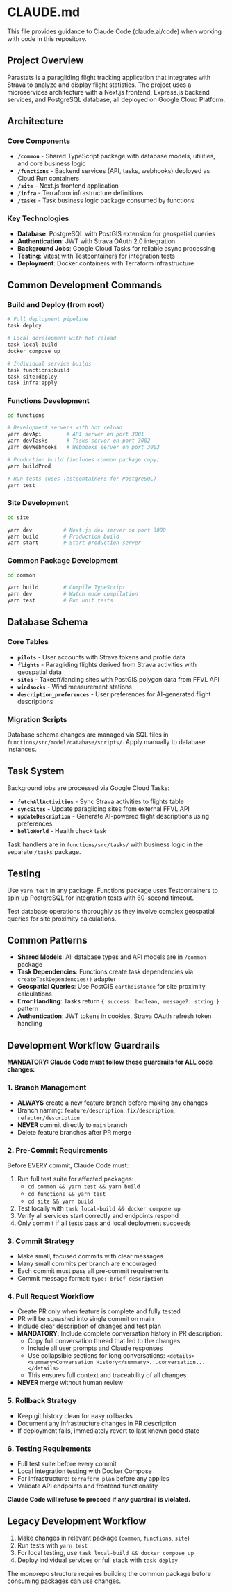 # CLAUDE.md

This file provides guidance to Claude Code (claude.ai/code) when working with code in this repository.

## Project Overview

Parastats is a paragliding flight tracking application that integrates with Strava to analyze and display flight statistics. The project uses a microservices architecture with a Next.js frontend, Express.js backend services, and PostgreSQL database, all deployed on Google Cloud Platform.

## Architecture

### Core Components
- **`/common`** - Shared TypeScript package with database models, utilities, and core business logic
- **`/functions`** - Backend services (API, tasks, webhooks) deployed as Cloud Run containers
- **`/site`** - Next.js frontend application
- **`/infra`** - Terraform infrastructure definitions
- **`/tasks`** - Task business logic package consumed by functions

### Key Technologies
- **Database**: PostgreSQL with PostGIS extension for geospatial queries
- **Authentication**: JWT with Strava OAuth 2.0 integration  
- **Background Jobs**: Google Cloud Tasks for reliable async processing
- **Testing**: Vitest with Testcontainers for integration tests
- **Deployment**: Docker containers with Terraform infrastructure

## Common Development Commands

### Build and Deploy (from root)
```bash
# Full deployment pipeline
task deploy

# Local development with hot reload
task local-build
docker compose up

# Individual service builds
task functions:build
task site:deploy
task infra:apply
```

### Functions Development
```bash
cd functions

# Development servers with hot reload
yarn devApi        # API server on port 3001
yarn devTasks      # Tasks server on port 3002  
yarn devWebhooks   # Webhooks server on port 3003

# Production build (includes common package copy)
yarn buildProd

# Run tests (uses Testcontainers for PostgreSQL)
yarn test
```

### Site Development
```bash
cd site

yarn dev          # Next.js dev server on port 3000
yarn build        # Production build
yarn start        # Start production server
```

### Common Package Development
```bash
cd common

yarn build        # Compile TypeScript
yarn dev          # Watch mode compilation
yarn test         # Run unit tests
```

## Database Schema

### Core Tables
- **`pilots`** - User accounts with Strava tokens and profile data
- **`flights`** - Paragliding flights derived from Strava activities with geospatial data
- **`sites`** - Takeoff/landing sites with PostGIS polygon data from FFVL API
- **`windsocks`** - Wind measurement stations
- **`description_preferences`** - User preferences for AI-generated flight descriptions

### Migration Scripts
Database schema changes are managed via SQL files in `functions/src/model/database/scripts/`. Apply manually to database instances.

## Task System

Background jobs are processed via Google Cloud Tasks:

- **`fetchAllActivities`** - Sync Strava activities to flights table
- **`syncSites`** - Update paragliding sites from external FFVL API  
- **`updateDescription`** - Generate AI-powered flight descriptions using preferences
- **`helloWorld`** - Health check task

Task handlers are in `functions/src/tasks/` with business logic in the separate `/tasks` package.

## Testing

Use `yarn test` in any package. Functions package uses Testcontainers to spin up PostgreSQL for integration tests with 60-second timeout.

Test database operations thoroughly as they involve complex geospatial queries for site proximity calculations.

## Common Patterns

- **Shared Models**: All database types and API models are in `/common` package
- **Task Dependencies**: Functions create task dependencies via `createTaskDependencies()` adapter
- **Geospatial Queries**: Use PostGIS `earthdistance` for site proximity calculations  
- **Error Handling**: Tasks return `{ success: boolean, message?: string }` pattern
- **Authentication**: JWT tokens in cookies, Strava OAuth refresh token handling

## Development Workflow Guardrails

**MANDATORY: Claude Code must follow these guardrails for ALL code changes:**

### 1. Branch Management
- **ALWAYS** create a new feature branch before making any changes
- Branch naming: `feature/description`, `fix/description`, `refactor/description`
- **NEVER** commit directly to `main` branch
- Delete feature branches after PR merge

### 2. Pre-Commit Requirements
Before EVERY commit, Claude Code must:
1. Run full test suite for affected packages:
   - `cd common && yarn test && yarn build`
   - `cd functions && yarn test`
   - `cd site && yarn build`
2. Test locally with `task local-build && docker compose up`
3. Verify all services start correctly and endpoints respond
4. Only commit if all tests pass and local deployment succeeds

### 3. Commit Strategy
- Make small, focused commits with clear messages
- Many small commits per branch are encouraged
- Each commit must pass all pre-commit requirements
- Commit message format: `type: brief description`

### 4. Pull Request Workflow
- Create PR only when feature is complete and fully tested
- PR will be squashed into single commit on main
- Include clear description of changes and test plan
- **MANDATORY**: Include complete conversation history in PR description:
  - Copy full conversation thread that led to the changes
  - Include all user prompts and Claude responses
  - Use collapsible sections for long conversations: `<details><summary>Conversation History</summary>...conversation...</details>`
  - This ensures full context and traceability of all changes
- **NEVER** merge without human review

### 5. Rollback Strategy
- Keep git history clean for easy rollbacks
- Document any infrastructure changes in PR description
- If deployment fails, immediately revert to last known good state

### 6. Testing Requirements
- Full test suite before every commit
- Local integration testing with Docker Compose
- For infrastructure: `terraform plan` before any applies
- Validate API endpoints and frontend functionality

**Claude Code will refuse to proceed if any guardrail is violated.**

## Legacy Development Workflow

1. Make changes in relevant package (`common`, `functions`, `site`)
2. Run tests with `yarn test` 
3. For local testing, use `task local-build && docker compose up`
4. Deploy individual services or full stack with `task deploy`

The monorepo structure requires building the common package before consuming packages can use changes.